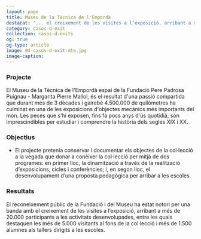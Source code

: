 ```yaml
---
layout: page
title: Museu de la Tècnica de l'Empordà
destacat: "... el creixement de les visites a l’exposició, arribant a més de 20.000 participants a les activitats desenvolupades"
category: casos-d-exit
collection: casos-d-exits 
og: true
og-type: article
image: 04-casos-d-exit-mte.jpg
image-caption: 
---
```


### Projecte

El Museu de la Tècnica de l'Empordà espai de la Fundació Pere Padrosa Puignau - Margarita Pierre Mallol, és el resultat d'una passió compartida que durant més de 3 dècades i gairebé 4.500.000 de quilòmetres ha culminat en una de les exposicions d'objectes mecànics més importants del món. Les peces que s'hi exposen, fins fa pocs anys d'ús quotidià, són imprescindibles per estudiar i comprendre la història dels segles XIX i XX.

### Objectius 

- El projecte pretenia conservar i documentar els objectes de la col·lecció a la vegada que donar a conèixer la col·lecció per mitjà de dos programes: en primer lloc, la dinamització a través de la realització d’exposicions, cicles i conferències; i, en segon lloc, el desenvolupament d’una proposta pedagògica per arribar a les escoles.   

### Resultats

El reconeixement públic de la Fundació i del Museu ha estat notori per una banda amb el creixement de les visites a l’exposició, arribant a més de 20.000 participants a les activitats desenvolupades, entre les quals destaquen les més de 5.000 visitants al fons de la col·lecció i més de 1.500 alumnes als tallers dirigits a les escoles. 
